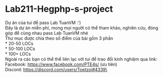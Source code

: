 # Lab211-Hegphp-s-project
Dự án của tui để pass Lab TuanVM :')\
Đây là dự án miễn phí, mong mọi người có thể tham khảo, nghiên cứu, đóng góp để cùng nhau pass Lab TuanVM nhé\
Thư mục được chia theo số điểm của bài gồm 3 phần\
    * 20-50 LOCs\
    * 50-100 LOCs\
    * 100+ LOCs\
Ngoài ra các bạn có thể thể liên lạc với tui để trao đổi kinh nghiệm qua link:\
Facebook: https://www.facebook.com/PTE4s/ (ưu tiên)\
Discord: https://discord.com/users/Toetzoi#4339\
